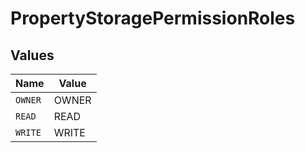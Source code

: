 # PropertyStoragePermissionRoles


## Values

| Name    | Value   |
| ------- | ------- |
| `OWNER` | OWNER   |
| `READ`  | READ    |
| `WRITE` | WRITE   |